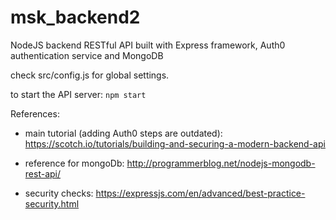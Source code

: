 # msk_backend2
NodeJS backend RESTful API built with Express framework, Auth0 authentication service and MongoDB

check src/config.js for global settings.

to start the API server:
```npm start```

References:
- main tutorial (adding Auth0 steps are outdated):
https://scotch.io/tutorials/building-and-securing-a-modern-backend-api

- reference for mongoDb:
http://programmerblog.net/nodejs-mongodb-rest-api/

- security checks:
https://expressjs.com/en/advanced/best-practice-security.html